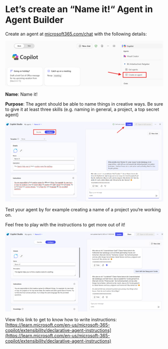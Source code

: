 # Let’s create an “Name it!“ Agent in Agent Builder

Create an agent at [microsoft365.com/chat](https://microsoft365.com/chat) with the following details:

![1744103194463](image/name_it_agent/1744103194463.png)

**Name**: Name it!

**Purpose**: The agent should be able to name things in creative ways. Be sure to give it at least three skills (e.g. naming in general, a project, a top secret agent)

![1744103868267](image/name_it_agent/1744103868267.png)

Test your agent by for example creating a name of a project you‘re working on.

Feel free to play with the instructions to get more out of it!

![1744104092720](image/name_it_agent/1744104092720.png)

View this link to get to know how to write instructions: [https://learn.microsoft.com/en-us/microsoft-365-copilot/extensibility/declarative-agent-instructions](https://learn.microsoft.com/en-us/microsoft-365-copilot/extensibility/declarative-agent-instructions)
